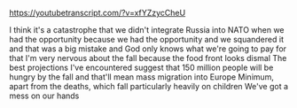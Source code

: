 https://youtubetranscript.com/?v=xfYZzycCheU

 I think it's a catastrophe that we didn't integrate Russia into NATO when we had the opportunity because we had the opportunity and we squandered it and that was a big mistake and God only knows what we're going to pay for that I'm very nervous about the fall because the food front looks dismal The best projections I've encountered suggest that 150 million people will be hungry by the fall and that'll mean mass migration into Europe Minimum, apart from the deaths, which fall particularly heavily on children We've got a mess on our hands